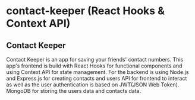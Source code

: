 # contact-keeper (React Hooks & Context API)

## Contact Keeper
Contact Keeper is an app for saving your friends' contact numbers. This app's frontend is build with React Hooks for functional components and using Context API for state management. For the backend is using Node.js and Express.js for creating contacts and users API for frontend to interact as well as the user authentication is based on JWT(JSON Web Token). MongoDB for storing the users data and contacts data.  
